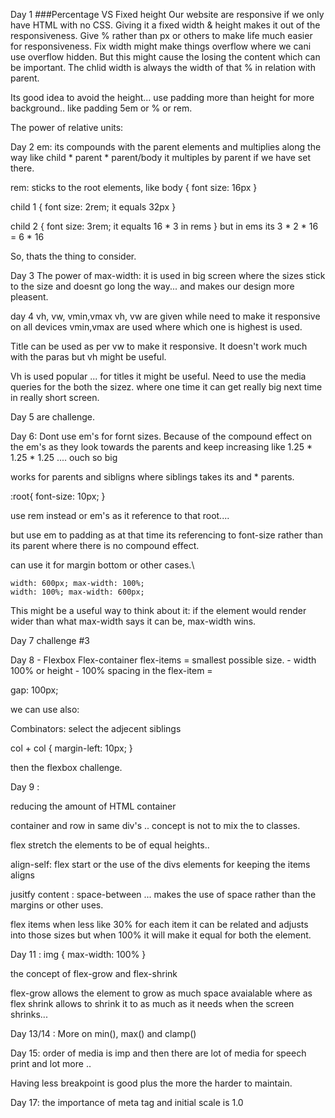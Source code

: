 Day 1
###Percentage VS Fixed height Our website are responsive if we only have HTML with no CSS. 
Giving it a fixed width & height makes it out of the responsiveness.
Give % rather than px or others to make life much easier for responsiveness.
Fix width might make things overflow where we cani use overflow hidden.
But this might cause the losing the content which can be important.
The chlid width is always the width of that % in relation with parent.
 
Its good idea to avoid the height... 
use padding more than height for more background.. 
like padding 5em or % or rem.

The power of relative units: 

Day 2
em: its compounds with the parent elements and multiplies along the way
like child * parent * parent/body 
it multiples by parent if we have set there.

rem: sticks to the root elements, like 
body {
font size: 16px
}

child 1 {
font size: 2rem;	it equals 32px
}

child 2 {
font size: 3rem;	it equalts 16 * 3 in rems
}			but in ems its 3 * 2 * 16 = 6 * 16 

So, thats the thing to consider.

Day 3
The power of max-width: 
it is used in big screen where the sizes stick to the size and 
doesnt go long the way... 
and makes our design more pleasent.

day 4 vh, vw, vmin,vmax
vh, vw are given while need to make it responsive on all devices 
vmin,vmax are used where which one is highest is used.

Title can be used as per vw to make it responsive.
It doesn't work much with the paras but vh might be useful.

Vh is used popular ... for titles it might be useful.
Need to use the media queries for the both the sizez.
where one time it can get really big next time in really short screen.

Day 5 are challenge.


Day 6: 
Dont use em's for fornt sizes.
Because of the compound effect on the em's as they look towards the parents and keep increasing like 1.25 * 1.25 * 1.25 .... ouch so big

works for parents and sibligns where siblings takes its and * parents.


:root{
font-size: 10px;
}

use rem instead or em's as it reference to that root....

but use em to padding as at that time its referencing to font-size rather than its parent where there is no compound effect.

can use it for margin bottom or other cases.\

    width: 600px; max-width: 100%;
    width: 100%; max-width: 600px;

This might be a useful way to think about it: if the element would render wider than what max-width says it can be, max-width wins.

Day 7 challenge #3

Day 8 - Flexbox
Flex-container 
flex-items = smallest possible size. - width 100% or height - 100%
spacing in the flex-item = 

gap: 100px;


we can use also: 

Combinators: select the adjecent siblings

col + col {
	margin-left: 10px;
}

then the flexbox challenge.


Day 9 : 

reducing the amount of HTML container 

container and row in same div's .. concept is not to mix the to classes.


flex stretch the elements to be of equal heights..

align-self: flex start or the use of the divs elements for keeping the items aligns 


jusitfy content : space-between ... makes the use of space rather than the margins or other uses.

flex items when less like 30% for each item it can be related and adjusts into those sizes but when 100% it will make it equal for both the element.


Day 11 : 
img {
max-width: 100%
}

the concept of flex-grow and flex-shrink 

flex-grow allows the element to grow as much space avaialable where as flex shrink allows to shrink it to as much as it needs when the screen shrinks...

Day 13/14 :
More on min(), max() and clamp()


Day 15: 
order of media is imp and then there are lot of media for speech print and lot more ..

Having less breakpoint is good plus the more the harder to maintain.

Day 17: 
the importance of meta tag and initial scale is 1.0 



